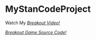 # MyStanCodeProject
Watch My *[Breakout Video!](https://www.youtube.com/watch?v=o63KPoIXJS4&list=PL6FWNwNPGCE56gP3lxhYPLoUbqE_unUiP&index=1)*

*[Breakout Game Source Code!](https://github.com/josephTW152/MystanCodeProject/blob/main/MystanCodeProject/breakoutgraphics_extension.py)*
